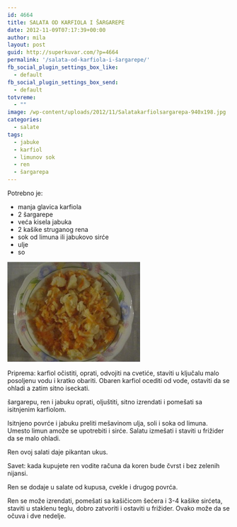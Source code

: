 ```yaml
---
id: 4664
title: SALATA OD KARFIOLA I ŠARGAREPE
date: 2012-11-09T07:17:39+00:00
author: mila
layout: post
guid: http://superkuvar.com/?p=4664
permalink: '/salata-od-karfiola-i-šargarepe/'
fb_social_plugin_settings_box_like:
  - default
fb_social_plugin_settings_box_send:
  - default
totvreme:
  - ""
image: /wp-content/uploads/2012/11/Salatakarfiolsargarepa-940x198.jpg
categories:
  - salate
tags:
  - jabuke
  - karfiol
  - limunov sok
  - ren
  - šargarepa
---
```

Potrebno je:

  * manja glavica karfiola
  * 2 šargarepe
  * veća kisela jabuka
  * 2 kašike struganog rena
  * sok od limuna ili jabukovo sirće
  * ulje
  * so

<img class="alignnone size-medium wp-image-4665" title="Salatakarfiolsargarepa" src="/wp-content/uploads/2012/11/Salatakarfiolsargarepa-300x225.jpg" alt="" width="300" height="225" /> 

Priprema: karfiol očistiti, oprati, odvojiti na cvetiće, staviti u ključalu malo posoljenu vodu i kratko obariti. Obaren karfiol ocediti od vode, ostaviti da se ohladi a zatim sitno iseckati.

šargarepu, ren i jabuku oprati, oljuštiti, sitno izrendati i pomešati sa isitnjenim karfiolom.

Isitnjeno povrće i jabuku preliti mešavinom ulja, soli i soka od limuna. Umesto limun amože se upotrebiti i sirće. Salatu izmešati i staviti u frižider da se malo ohladi.

Ren ovoj salati daje pikantan ukus.

Savet: kada kupujete ren vodite računa da koren bude čvrst i bez zelenih nijansi.

Ren se dodaje u salate od kupusa, cvekle i drugog povrća.

Ren se može izrendati, pomešati sa kašičicom šećera i 3-4 kašike sirćeta, staviti u staklenu teglu, dobro zatvoriti i ostaviti u frižider. Ovako može da se očuva i dve nedelje.

&nbsp;
